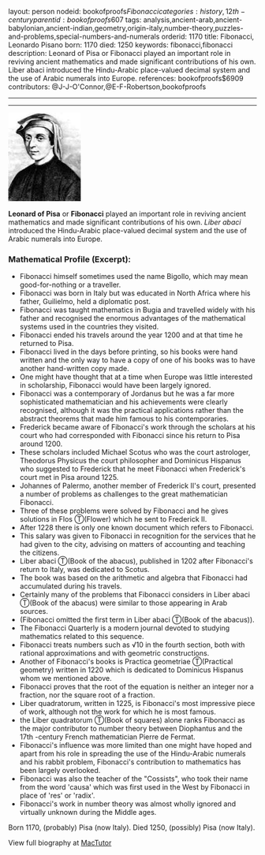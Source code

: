 layout: person
nodeid: bookofproofs$Fibonacci
categories: history,12th-century
parentid: bookofproofs$607
tags: analysis,ancient-arab,ancient-babylonian,ancient-indian,geometry,origin-italy,number-theory,puzzles-and-problems,special-numbers-and-numerals
orderid: 1170
title: Fibonacci, Leonardo Pisano
born: 1170
died: 1250
keywords: fibonacci,fibonacci
description: Leonard of Pisa or Fibonacci played an important role in reviving ancient mathematics and made significant contributions of his own. Liber abaci introduced the Hindu-Arabic place-valued decimal system and the use of Arabic numerals into Europe.
references: bookofproofs$6909
contributors: @J-J-O'Connor,@E-F-Robertson,bookofproofs

---



---

![Fibonacci.jpg](https://github.com/bookofproofs/bookofproofs.github.io/blob/main/_sources/_assets/images/portraits/Fibonacci.jpg?raw=true)

**Leonard of Pisa** or **Fibonacci** played an important role in reviving ancient mathematics and made significant contributions of his own. _Liber abaci_ introduced the Hindu-Arabic place-valued decimal system and the use of Arabic numerals into Europe.

### Mathematical Profile (Excerpt):
* Fibonacci himself sometimes used the name Bigollo, which may mean good-for-nothing or a traveller.
* Fibonacci was born in Italy but was educated in North Africa where his father, Guilielmo, held a diplomatic post.
* Fibonacci was taught mathematics in Bugia and travelled widely with his father and recognised the enormous advantages of the mathematical systems used in the countries they visited.
* Fibonacci ended his travels around the year 1200 and at that time he returned to Pisa.
* Fibonacci lived in the days before printing, so his books were hand written and the only way to have a copy of one of his books was to have another hand-written copy made.
* One might have thought that at a time when Europe was little interested in scholarship, Fibonacci would have been largely ignored.
* Fibonacci was a contemporary of Jordanus but he was a far more sophisticated mathematician and his achievements were clearly recognised, although it was the practical applications rather than the abstract theorems that made him famous to his contemporaries.
* Frederick became aware of Fibonacci's work through the scholars at his court who had corresponded with Fibonacci since his return to Pisa around 1200.
* These scholars included Michael Scotus who was the court astrologer, Theodorus Physicus the court philosopher and Dominicus Hispanus who suggested to Frederick that he meet Fibonacci when Frederick's court met in Pisa around 1225.
* Johannes of Palermo, another member of Frederick II's court, presented a number of problems as challenges to the great mathematician Fibonacci.
* Three of these problems were solved by Fibonacci and he gives solutions in Flos Ⓣ(Flower) which he sent to Frederick II.
* After 1228 there is only one known document which refers to Fibonacci.
* This salary was given to Fibonacci in recognition for the services that he had given to the city, advising on matters of accounting and teaching the citizens.
* Liber abaci Ⓣ(Book of the abacus), published in 1202 after Fibonacci's return to Italy, was dedicated to Scotus.
* The book was based on the arithmetic and algebra that Fibonacci had accumulated during his travels.
* Certainly many of the problems that Fibonacci considers in Liber abaci Ⓣ(Book of the abacus) were similar to those appearing in Arab sources.
* (Fibonacci omitted the first term in Liber abaci Ⓣ(Book of the abacus)).
* The Fibonacci Quarterly is a modern journal devoted to studying mathematics related to this sequence.
* Fibonacci treats numbers such as √10 in the fourth section, both with rational approximations and with geometric constructions.
* Another of Fibonacci's books is Practica geometriae Ⓣ(Practical geometry) written in 1220 which is dedicated to Dominicus Hispanus whom we mentioned above.
* Fibonacci proves that the root of the equation is neither an integer nor a fraction, nor the square root of a fraction.
* Liber quadratorum, written in 1225, is Fibonacci's most impressive piece of work, although not the work for which he is most famous.
* the Liber quadratorum  Ⓣ(Book of squares) alone ranks Fibonacci as the major contributor to number theory between Diophantus and the 17th -century French mathematician Pierre de Fermat.
* Fibonacci's influence was more limited than one might have hoped and apart from his role in spreading the use of the Hindu-Arabic numerals and his rabbit problem, Fibonacci's contribution to mathematics has been largely overlooked.
* Fibonacci was also the teacher of the "Cossists", who took their name from the word 'causa' which was first used in the West by Fibonacci in place of 'res' or 'radix'.
* Fibonacci's work in number theory was almost wholly ignored and virtually unknown during the Middle ages.

Born 1170, (probably) Pisa (now Italy). Died 1250, (possibly) Pisa (now Italy).

View full biography at [MacTutor](https://mathshistory.st-andrews.ac.uk/Biographies/Fibonacci/)
